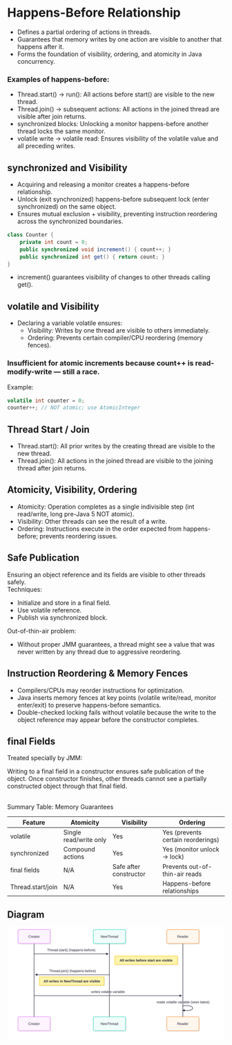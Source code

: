# Happens-Before Relationship

- Defines a partial ordering of actions in threads.
- Guarantees that memory writes by one action are visible to another that happens after it.
- Forms the foundation of visibility, ordering, and atomicity in Java concurrency.
  

### Examples of happens-before:


- Thread.start() → run(): All actions before start() are visible to the new thread.
- Thread.join() → subsequent actions: All actions in the joined thread are visible after join returns.
- synchronized blocks: Unlocking a monitor happens-before another thread locks the same monitor.
- volatile write → volatile read: Ensures visibility of the volatile value and all preceding writes.

## synchronized and Visibility

- Acquiring and releasing a monitor creates a happens-before relationship.
- Unlock (exit synchronized) happens-before subsequent lock (enter synchronized) on the same object.
- Ensures mutual exclusion + visibility, preventing instruction reordering across the synchronized boundaries.

```java
class Counter {
    private int count = 0;
    public synchronized void increment() { count++; }
    public synchronized int get() { return count; }
}

```

- increment() guarantees visibility of changes to other threads calling get().

## volatile and Visibility

- Declaring a variable volatile ensures:
  - Visibility: Writes by one thread are visible to others immediately.
  - Ordering: Prevents certain compiler/CPU reordering (memory fences).

### Insufficient for atomic increments because count++ is read-modify-write — still a race.

Example:

```java
volatile int counter = 0;
counter++; // NOT atomic; use AtomicInteger

```


## Thread Start / Join

- Thread.start(): All prior writes by the creating thread are visible to the new thread.
- Thread.join(): All actions in the joined thread are visible to the joining thread after join returns.

## Atomicity, Visibility, Ordering

- Atomicity: Operation completes as a single indivisible step (int read/write, long pre-Java 5 NOT atomic).
- Visibility: Other threads can see the result of a write.
- Ordering: Instructions execute in the order expected from happens-before; prevents reordering issues.

## Safe Publication

Ensuring an object reference and its fields are visible to other threads safely.
<br>
Techniques:

- Initialize and store in a final field.
- Use volatile reference.
- Publish via synchronized block.

Out-of-thin-air problem:

- Without proper JMM guarantees, a thread might see a value that was never written by any thread due to aggressive reordering.


## Instruction Reordering & Memory Fences

- Compilers/CPUs may reorder instructions for optimization.
- Java inserts memory fences at key points (volatile write/read, monitor enter/exit) to preserve happens-before semantics.
- Double-checked locking fails without volatile because the write to the object reference may appear before the constructor completes.

## final Fields

Treated specially by JMM:

Writing to a final field in a constructor ensures safe publication of the object.
Once constructor finishes, other threads cannot see a partially constructed object through that final field.

<br>
Summary Table: Memory Guarantees

| Feature           | Atomicity              | Visibility             | Ordering                           |
| ----------------- | ---------------------- | ---------------------- | ---------------------------------- |
| volatile          | Single read/write only | Yes                    | Yes (prevents certain reorderings) |
| synchronized      | Compound actions       | Yes                    | Yes (monitor unlock → lock)        |
| final fields      | N/A                    | Safe after constructor | Prevents out-of-thin-air reads     |
| Thread.start/join | N/A                    | Yes                    | Happens-before relationships       |


## Diagram

![Diagram](images/Java%20Memory%20model.svg)

